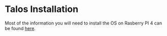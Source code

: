 # Talos Installation

Most of the information you will need to install the OS on Rasberry PI 4 can be found [here](https://www.talos.dev/v1.3/talos-guides/install/single-board-computers/rpi_4/).
